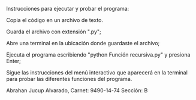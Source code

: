 Instrucciones para ejecutar y probar el programa:

Copia el código en un archivo de texto.

Guarda el archivo con extensión ".py";

Abre una terminal en la ubicación donde guardaste el archivo;

Ejecuta el programa escribiendo "python Función recursiva.py" y presiona Enter;

Sigue las instrucciones del menú interactivo que aparecerá en la terminal para probar las diferentes funciones del programa.


Abrahan Jucup Alvarado, 
Carnet: 9490-14-74
Sección: B
